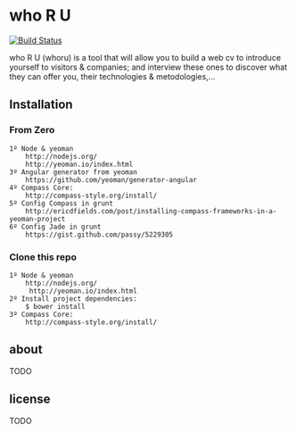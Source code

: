 who R U
=======

[![Build Status](https://travis-ci.org/borya09/whoru.png)](https://travis-ci.org/borya09/whoru)

who R U (whoru) is a tool that will allow you to build a web cv to introduce yourself to visitors & companies; 
and interview these ones to discover what they can offer you, their technologies & metodologies,...

Installation
------------


### From Zero


    1º Node & yeoman
        http://nodejs.org/
        http://yeoman.io/index.html
    3º Angular generator from yeoman
        https://github.com/yeoman/generator-angular
    4º Compass Core:
        http://compass-style.org/install/
    5º Config Compass in grunt
        http://ericdfields.com/post/installing-compass-frameworks-in-a-yeoman-project
    6º Config Jade in grunt
        https://gist.github.com/passy/5229305


### Clone this repo

    1º Node & yeoman
        http://nodejs.org/
         http://yeoman.io/index.html
    2º Install project dependencies:
        $ bower install
    3º Compass Core:
        http://compass-style.org/install/


about
---------
TODO


license
--------
TODO

